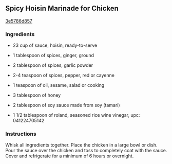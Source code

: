 ## Spicy Hoisin Marinade for Chicken

[3e5786d857](http://www.food.com/recipe/spicy-hoisin-marinade-for-chicken-147644)

### Ingredients

 - 23 cup of sauce, hoisin, ready-to-serve

 - 1 tablespoon of spices, ginger, ground

 - 2 tablespoon of spices, garlic powder

 - 2-4 teaspoon of spices, pepper, red or cayenne

 - 1 teaspoon of oil, sesame, salad or cooking

 - 3 tablespoon of honey

 - 2 tablespoon of soy sauce made from soy (tamari)

 - 1 1/2 tablespoon of roland, seasoned rice wine vinegar, upc: 041224705142

### Instructions

Whisk all ingredients together. Place the chicken in a large bowl or dish. Pour the sauce over the chicken and toss to completely coat with the sauce. Cover and refrigerate for a minimum of 6 hours or overnight.